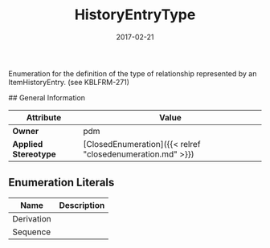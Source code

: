 ﻿---
title: HistoryEntryType
toc: false
type: specs
date: "2017-02-21"
draft: false
specification: VEC
version: 1.1.3
documentType: "Recommendation"
elementType: Class
classes:
  - HistoryEntryType
menu_name: vec-1.1.3
---
<p> Enumeration for the definition of the type of relationship represented by an ItemHistoryEntry. (see KBLFRM-271)      </p>
## General Information

| Attribute               | Value |
|-------------------------|-------|
| **Owner**               | pdm |
| **Applied Stereotype**  | [ClosedEnumeration]({{< relref "closedenumeration.md" >}})<br/>  |

## Enumeration Literals
| Name          | **Description** |
|---------------|-----------------|
| Derivation |  |
| Sequence |  |
